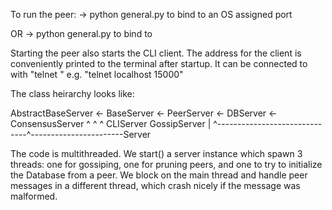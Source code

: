 To run the peer:
-> python general.py
to bind to an OS assigned port

OR
-> python general.py <port>
to bind to <port>

Starting the peer also starts the CLI client.
The address for the client is conveniently printed to the terminal after startup.
It can be connected to with "telnet <host> <port>" e.g. "telnet localhost 15000"


The class heirarchy looks like:

AbstractBaseServer <- BaseServer <- PeerServer <- DBServer <- ConsensusServer
          ^                              ^                          ^
	  CLIServer                    GossipServer                     |
          ^------------------------------^-----------------------Server

The code is multithreaded. We start() a server instance which spawn 3 threads: one for gossiping, one for pruning peers, and one to try to initialize the Database from a peer.
We block on the main thread and handle peer messages in a different thread, which crash nicely if the message was malformed.
